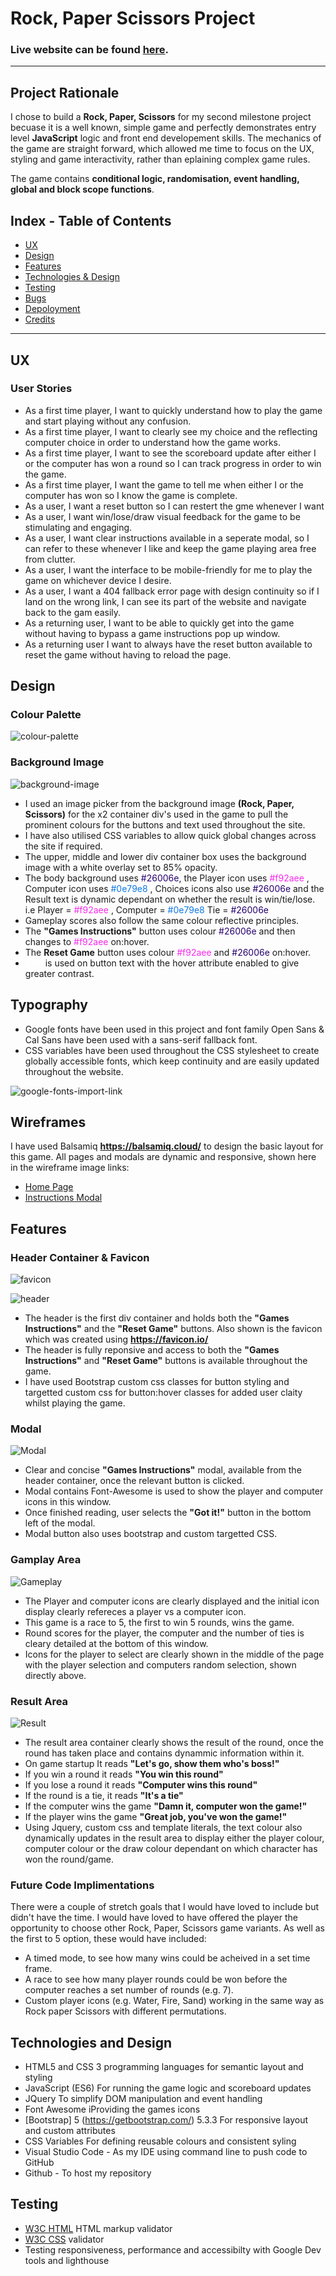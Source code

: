 # Rock, Paper Scissors Project

### Live website can be found [here]().
---
## Project Rationale

I chose to build a **Rock, Paper, Scissors** for my second milestone project becuase it is a well known, simple game and perfectly demonstrates entry level **JavaScript** logic and front end developement skills.
The mechanics of the game are straight forward, which allowed me time to focus on the UX, styling and game interactivity, rather than eplaining complex game rules.

The game contains **conditional logic, randomisation, event handling, global and block scope functions**.

## Index - Table of Contents ##

- [UX](#ux)
- [Design](#design)
- [Features](#features)
- [Technologies & Design](#technologies-and-design)
- [Testing](#testing)
- [Bugs](#bugs)
- [Depoloyment](#deployment)
- [Credits](#credits)
---
## UX

### User Stories

* As a first time player, I want to quickly understand how to play the game and start playing without any confusion.
* As a first time player, I want to clearly see my choice and the reflecting computer choice in order to understand how the game works.
* As a first time player, I want to see the scoreboard update after either I or the computer has won a round so I can track progress in order to win the game.
* As a first time player, I want the game to tell me when either I or the computer has won so I know the game is complete.
* As a user, I want a reset button so I can restert the gme whenever I want
* As a user, I want win/lose/draw visual feedback for the game to be stimulating and engaging.
* As a user, I want clear instructions available in a seperate modal, so I can refer to these whenever I like and keep the game playing area free from clutter.
* As a user, I want the interface to be mobile-friendly for me to play the game on whichever device I desire.
* As a user, I want a 404 fallback error page with design continuity so if I land on the wrong link, I can see its part of the website and navigate back to the gam easily.
* As a returning user, I want to be able to quickly get into the game without having to bypass a game instructions pop up window.
* As a returning user I want to always have the reset button available to reset the game without having to reload the page.

## Design

### Colour Palette

![colour-palette](assets/README-files/mp2-colour-scheme.png)

### Background Image

![background-image](assets/README-files/background-image.png)

* I used an image picker from the background image **(Rock, Paper, Scissors)** for the x2 container div's used in the game to pull the prominent colours for the buttons and text used throughout the site.
* I have also utilised CSS variables to allow quick global changes across the site if required.
* The upper, middle and lower div container box uses the background image with a white overlay set to 85% opacity.
* The body background uses <span style="color:#26006e">#26006e</span>, the Player icon uses <span style="color:#f92aee"> #f92aee</span> , Computer icon uses <span style="color: #0e79e8"> #0e79e8</span> , Choices icons also use <span style="color: #26006e"> #26006e</span> and the Result text is dynamic dependant on whether the result is win/tie/lose. i.e Player =<span style="color: #f92aee"> #f92aee</span> , Computer = <span style="color: #0e79e8"> #0e79e8</span> Tie = <span style="color: #26006e"> #26006e</span>
* Gameplay scores also follow the same colour reflective principles.
* The **"Games Instructions"** button uses colour <span style="color:#26006e">#26006e</span> and then changes to <span style="color:#f92aee">#f92aee</span> on:hover.
* The **Reset Game** button uses colour<span style="color:#f92aee"> #f92aee</span> and <span style="color: #26006e"> #26006e</span> on:hover.
* <span style="color: #ffff">#ffff</span> is used on button text with the hover attribute enabled to give greater contrast.

## Typography

* Google fonts have been used in this project and font family Open Sans & Cal Sans have been used with a sans-serif fallback font.
* CSS variables have been used throughout the CSS stylesheet to create globally accessible fonts, which keep continuity and are easily updated throughout the website.

![google-fonts-import-link](assets/README-files/mp2-google-fonts.png)

## Wireframes

I have used Balsamiq **https://balsamiq.cloud/** to design the basic layout for this game. All pages and modals are dynamic and responsive, shown here in the wireframe image links:

* [Home Page](wireframes/mp2-project-homepage.png)
* [Instructions Modal](wireframes/mp2-project-modal.png)

## Features

### Header Container & Favicon

![favicon](assets/README-files/favicon.png)

![header](assets/README-files/header-div.png)

* The header is the first div container and holds both the **"Games Instructions"** and the **"Reset Game"** buttons. Also shown is the favicon which was created using **https://favicon.io/**
* The header is fully reponsive and access to both the **"Games Instructions"** and **"Reset Game"** buttons is available throughout the game.
* I have used Bootstrap custom css classes for button styling and targetted custom css for button:hover classes for added user claity whilst playing the game.

### Modal

![Modal](assets/README-files/modal.png)

* Clear and concise **"Games Instructions"** modal, available from the header container, once the relevant button is clicked.
* Modal contains Font-Awesome is used to show the player and computer icons in this window.
* Once finished reading, user selects the **"Got it!"** button in the bottom left of the modal.
* Modal button also uses bootstrap and custom targetted CSS. 

### Gamplay Area

![Gameplay](assets/README-files/gameplay-div.png)

* The Player and computer icons are clearly displayed and the initial icon display clearly refereces a player vs a computer icon.
* This game is a race to 5, the first to win 5 rounds, wins the game. 
* Round scores for the player, the computer and the number of ties is cleary detailed at the bottom of this window.
* Icons for the player to select are clearly shown in the middle of the page with the player selection and computers random selection, shown directly above.

### Result Area

![Result](assets/README-files/result-div.png)

* The result area container clearly shows the result of the round, once the round has taken place and contains dynammic information within it.
* On game startup It reads **"Let's go, show them who's boss!"**
* If you win a round it reads **"You win this round"** 
* If you lose a round it reads **"Computer wins this round"**
* If the round is a tie, it reads **"It's a tie"**
* If the computer wins the game **"Damn it, computer won the game!"**
* If the player wins the game **"Great job, you've won the game!"**
* Using Jquery, custom css and template literals, the text colour also dynamically updates in the result area to display either the player colour, computer colour or the draw colour dependant on which character has won the round/game.

### Future Code Implimentations

There were a couple of stretch goals that I would have loved to include but didn't have the time.
I would have loved to have offered the player the opportunity to choose other Rock, Paper, Scissors game variants. As well as the first to 5 option, these would have included:

* A timed mode, to see how many wins could be acheived in a set time frame.
* A race to see how many player rounds could be won before the computer reaches a set number of rounds (e.g. 7).
* Custom player icons (e.g. Water, Fire, Sand) working in the same way as Rock paper Scissors with different permutations. 

## Technologies and Design

* HTML5 and CSS 3 programming languages for semantic layout and styling
* JavaScript (ES6) For running the game logic and scoreboard updates
* JQuery To simplify DOM manipulation and event handling
* Font Awesome iProviding the games icons
* [Bootstrap] 5 (https://getbootstrap.com/) 5.3.3 For responsive layout and custom attributes
* CSS Variables For defining reusable colours and consistent syling
* Visual Studio Code - As my IDE using command line to push code to GitHub
* Github - To host my repository

## Testing

* [W3C HTML](https://validator.w3.org/) HTML markup validator 
* [W3C CSS](https://jigsaw.w3.org/css-validator/) validator 
* Testing responsiveness, performance and accessibilty with Google Dev tools and lighthouse

